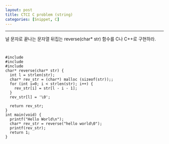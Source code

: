 ```yaml
---
layout: post
title: CTCI C problem (string)
categories: [Snippet, C]
---
```


---------------
널 문자로 끝나는 문자열 뒤집는 reverse(char* str) 함수를 C나 C++로 구현하라.

<pre><code>

#include <stdio.h>
#include <string.h>
#include <stdlib.h>
char* reverse(char* str) {
  int l = strlen(str);
  char* rev_str = (char*) malloc (sizeof(str));;
  for (int i=0; i < strlen(str); i++) {
    rev_str[i] = str[l - i - 1];
  }
  rev_str[l] = '\0';

  return rev_str;
}
int main(void) {
  printf("Hello World\n");
  char* rev_str = reverse("hello world\0");
  printf(rev_str);
  return 1;
}

</code></pre>
